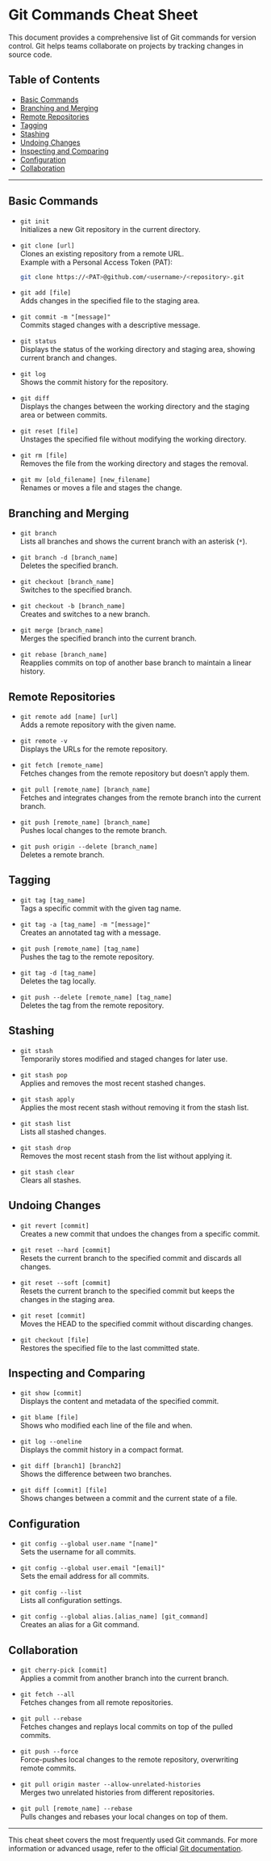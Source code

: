 # Git Commands Cheat Sheet

This document provides a comprehensive list of Git commands for version control. Git helps teams collaborate on projects by tracking changes in source code.

## Table of Contents

- [Basic Commands](#basic-commands)
- [Branching and Merging](#branching-and-merging)
- [Remote Repositories](#remote-repositories)
- [Tagging](#tagging)
- [Stashing](#stashing)
- [Undoing Changes](#undoing-changes)
- [Inspecting and Comparing](#inspecting-and-comparing)
- [Configuration](#configuration)
- [Collaboration](#collaboration)

---

## Basic Commands

- `git init`  
  Initializes a new Git repository in the current directory.

- `git clone [url]`  
  Clones an existing repository from a remote URL.  
  Example with a Personal Access Token (PAT):  
  ```bash
  git clone https://<PAT>@github.com/<username>/<repository>.git
  ```

- `git add [file]`  
  Adds changes in the specified file to the staging area.

- `git commit -m "[message]"`  
  Commits staged changes with a descriptive message.

- `git status`  
  Displays the status of the working directory and staging area, showing current branch and changes.

- `git log`  
  Shows the commit history for the repository.

- `git diff`  
  Displays the changes between the working directory and the staging area or between commits.

- `git reset [file]`  
  Unstages the specified file without modifying the working directory.

- `git rm [file]`  
  Removes the file from the working directory and stages the removal.

- `git mv [old_filename] [new_filename]`  
  Renames or moves a file and stages the change.

## Branching and Merging

- `git branch`  
  Lists all branches and shows the current branch with an asterisk (`*`).

- `git branch -d [branch_name]`  
  Deletes the specified branch.

- `git checkout [branch_name]`  
  Switches to the specified branch.

- `git checkout -b [branch_name]`  
  Creates and switches to a new branch.

- `git merge [branch_name]`  
  Merges the specified branch into the current branch.

- `git rebase [branch_name]`  
  Reapplies commits on top of another base branch to maintain a linear history.

## Remote Repositories

- `git remote add [name] [url]`  
  Adds a remote repository with the given name.

- `git remote -v`  
  Displays the URLs for the remote repository.

- `git fetch [remote_name]`  
  Fetches changes from the remote repository but doesn’t apply them.

- `git pull [remote_name] [branch_name]`  
  Fetches and integrates changes from the remote branch into the current branch.

- `git push [remote_name] [branch_name]`  
  Pushes local changes to the remote branch.

- `git push origin --delete [branch_name]`  
  Deletes a remote branch.

## Tagging

- `git tag [tag_name]`  
  Tags a specific commit with the given tag name.

- `git tag -a [tag_name] -m "[message]"`  
  Creates an annotated tag with a message.

- `git push [remote_name] [tag_name]`  
  Pushes the tag to the remote repository.

- `git tag -d [tag_name]`  
  Deletes the tag locally.

- `git push --delete [remote_name] [tag_name]`  
  Deletes the tag from the remote repository.

## Stashing

- `git stash`  
  Temporarily stores modified and staged changes for later use.

- `git stash pop`  
  Applies and removes the most recent stashed changes.

- `git stash apply`  
  Applies the most recent stash without removing it from the stash list.

- `git stash list`  
  Lists all stashed changes.

- `git stash drop`  
  Removes the most recent stash from the list without applying it.

- `git stash clear`  
  Clears all stashes.

## Undoing Changes

- `git revert [commit]`  
  Creates a new commit that undoes the changes from a specific commit.

- `git reset --hard [commit]`  
  Resets the current branch to the specified commit and discards all changes.

- `git reset --soft [commit]`  
  Resets the current branch to the specified commit but keeps the changes in the staging area.

- `git reset [commit]`  
  Moves the HEAD to the specified commit without discarding changes.

- `git checkout [file]`  
  Restores the specified file to the last committed state.

## Inspecting and Comparing

- `git show [commit]`  
  Displays the content and metadata of the specified commit.

- `git blame [file]`  
  Shows who modified each line of the file and when.

- `git log --oneline`  
  Displays the commit history in a compact format.

- `git diff [branch1] [branch2]`  
  Shows the difference between two branches.

- `git diff [commit] [file]`  
  Shows changes between a commit and the current state of a file.

## Configuration

- `git config --global user.name "[name]"`  
  Sets the username for all commits.

- `git config --global user.email "[email]"`  
  Sets the email address for all commits.

- `git config --list`  
  Lists all configuration settings.

- `git config --global alias.[alias_name] [git_command]`  
  Creates an alias for a Git command.

## Collaboration

- `git cherry-pick [commit]`  
  Applies a commit from another branch into the current branch.

- `git fetch --all`  
  Fetches changes from all remote repositories.

- `git pull --rebase`  
  Fetches changes and replays local commits on top of the pulled commits.

- `git push --force`  
  Force-pushes local changes to the remote repository, overwriting remote commits.

- `git pull origin master --allow-unrelated-histories`  
  Merges two unrelated histories from different repositories.

- `git pull [remote_name] --rebase`  
  Pulls changes and rebases your local changes on top of them.

---

This cheat sheet covers the most frequently used Git commands. For more information or advanced usage, refer to the official [Git documentation](https://git-scm.com/doc).

